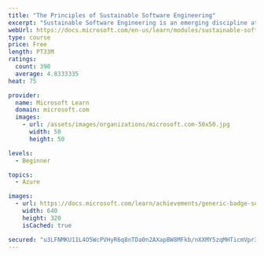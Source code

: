 ```yaml
---
title: "The Principles of Sustainable Software Engineering"
excerpt: "Sustainable Software Engineering is an emerging discipline at the intersection of climate science, software, hardware, electricity markets, and data center design. The Principles of Sustainable Software Engineering are a core set of competencies needed to define, build, and run sustainable software applications."
webUrl: https://docs.microsoft.com/en-us/learn/modules/sustainable-software-engineering-overview/
type: course
price: Free
length: PT33M
ratings:
  count: 390
  average: 4.8333335
heat: 75

provider:
  name: Microsoft Learn
  domain: microsoft.com
  images:
    - url: /assets/images/organizations/microsoft.com-50x50.jpg
      width: 50
      height: 50

levels:
  - Beginner

topics:
  - Azure

images:
  - url: https://docs.microsoft.com/learn/achievements/generic-badge-social.png
    width: 640
    height: 320
    isCached: true

secured: "u3LFNMKU11L4O5WcPVHyR6q8nTDa0n2AXapBW8MFkb/nXXMY5zqMHTicmVpr3F+Kb2SRsdaC2Mg3VSRKSYWZ27e4WYvFbHn/Tb317SopOBBfz63uFQ6kJncEV9XmMs9H0YWzc6ZYt7lx67eGBjV4pUJGL+HwbE9idVvnkq039Bt72bWeJN/CpOj0NTvP3g7wHF+P0+5hlbkt8T7X21oB15ZAJyGsgEsIQx3Cbk+ANLDsT4q5HLuLyFFxvjpYhHomoR5NkX6/fl/pjUQZnDkZHZ0QLf0BkKLoyWFr7L6lhszsMPs7JwYZX5+6Txjc95nwISfSmiDnIA1imjcLmMYcwXg2y1v0XAfeTtSm7rYzNgdsV0GR8ULJpXl90QxxDQl8x+iNCg+8BZRlsSzBrDu6bXdfRLfV4IV9Uamnd99aNn8=;mZ1UZrYhdR+RRRFXEv60Qg=="
---
```


